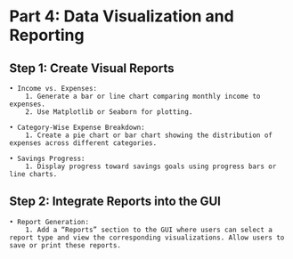 # Part 4: Data Visualization and Reporting

## Step 1: Create Visual Reports
    • Income vs. Expenses:
        1. Generate a bar or line chart comparing monthly income to expenses.
        2. Use Matplotlib or Seaborn for plotting.

    • Category-Wise Expense Breakdown:
        1. Create a pie chart or bar chart showing the distribution of expenses across different categories.

    • Savings Progress:
        1. Display progress toward savings goals using progress bars or line charts.

## Step 2: Integrate Reports into the GUI
    • Report Generation:
        1. Add a “Reports” section to the GUI where users can select a report type and view the corresponding visualizations. Allow users to save or print these reports.
